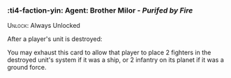 ### :ti4-faction-yin: **Agent**: Brother Milor - _Purifed by Fire_

<span style="font-variant:small-caps;">Unlock</span>: Always Unlocked

After a player's unit is destroyed:

You may exhaust this card to allow that player to place 2 fighters in the destroyed unit's system if it was a ship, or 2 infantry on its planet if it was a ground force.
